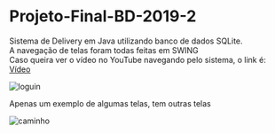 # Projeto-Final-BD-2019-2
Sistema de Delivery em Java utilizando banco de dados SQLite. <br/>
A navegação de telas foram todas feitas em SWING <br/>
Caso queira ver o vídeo no YouTube navegando pelo sistema, o link é: <br/>
<a href="https://www.youtube.com/watch?v=-hXZiPLuGII" title="Vídeo">Vídeo</a>

![loguin](https://user-images.githubusercontent.com/38364154/85212712-debb3d80-b32b-11ea-944d-d1a1714c9185.png)

Apenas um exemplo de algumas telas, tem outras telas <br/>

![caminho](https://user-images.githubusercontent.com/38364154/85212791-baac2c00-b32c-11ea-8df8-77621acaf342.png)
